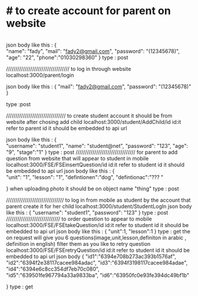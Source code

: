 # #  to create account for parent on website

```localhost:3000/parent/create
```
json body like this : 
{    
    "name": "fady",
    "mail": "fady2@gmail.com",
    "password": "(12345678)",
    "age": "22",
    "phone":"01030298360"
}
type : post


//////////////////////////////////
to log in through website 
localhost:3000/parent/login

json body like this :
{
    "mail": "fady2@gmail.com",
    "password": "(12345678)"
}

type :post 

////////////////////////////////
to create student account it should be from website after chosing add child 
localhost:3000/student/AddChild/id 
id:it refer to parent id it should be embedded to api url 

json body like this :
{    
    "username": "student1",
    "name": "student@net",
    "password": "123",
    "age": "9",
    "stage":"1"
}
type : post 
////////////////////////////////
for parent to add question from website that will appear to student in mobile 
localhost:3000/FSE/FSEinsertQuestion/id
id:it refer to student id it should be embedded to api url 
json body like this :
{    
    "unit": "1",
    "lesson": "1",
    "defintionen":"dog",
    "defintionac":"??? "
   
}
when uploading photo it should be on object name "thing"
type : post


///////////////////////////////
to log in from mobile as student by the account that parent create it for her child 
localhost:3000/student/StudentLogIn
json body like this :
{
    "username": "student1",
    "password": "123"
}
type : post 
/////////////////////////////
to order question to appear to mobile 
localhost:3000/FSE/FSEtakeQuestion/id
id:it refer to student id it should be embedded to api url 
json body like this : 
{
    "unit":1,
    "lesson":1
}
type : get 
the on request will give you 6 questions(image,unit,lesson,definiton in arabic , definition in english) filter them as you like
to retry question 
localhost:3000/FSE/FSEretryQuestion/id
id:it refer to student id it should be embedded to api url 
json body 
{
    "id1":"6394e708b273ac393b1576af",
    "id2":"6394f2e38117cacee984adac",
    "id3":"6394f3198117cacee984adae",
    "id4":"6394e6c8cc354df7eb70c080",
    "id5":"639501fe967794a33a9833ba",
    "id6":"63950fc0e93fe394dc49bf1b"

}
type : get
